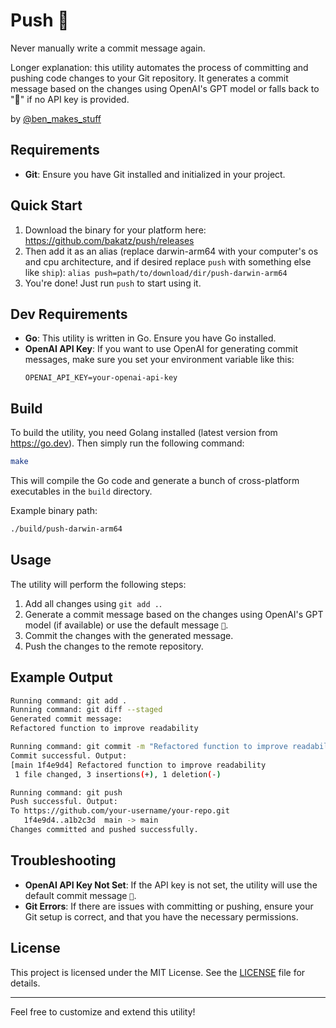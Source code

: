# Push 🚀

Never manually write a commit message again.

Longer explanation: this utility automates the process of committing and pushing code changes to your Git repository. It generates a commit message based on the changes using OpenAI's GPT model or falls back to "🚀" if no API key is provided.

by [@ben_makes_stuff](https://x.com/ben_makes_stuff)

## Requirements
- **Git**: Ensure you have Git installed and initialized in your project.

## Quick Start

1. Download the binary for your platform here: https://github.com/bakatz/push/releases
1. Then add it as an alias (replace darwin-arm64 with your computer's os and cpu architecture, and if desired replace `push` with something else like `ship`): `alias push=path/to/download/dir/push-darwin-arm64`
1. You're done! Just run `push` to start using it.

## Dev Requirements

- **Go**: This utility is written in Go. Ensure you have Go installed.
- **OpenAI API Key**: If you want to use OpenAI for generating commit messages, make sure you set your environment variable like this:
  ```
  OPENAI_API_KEY=your-openai-api-key
  ```

## Build

To build the utility, you need Golang installed (latest version from https://go.dev). Then simply run the following command:

```bash
make
```

This will compile the Go code and generate a bunch of cross-platform executables in the `build` directory.

Example binary path:
```bash
./build/push-darwin-arm64
```

## Usage

The utility will perform the following steps:
1. Add all changes using `git add .`.
2. Generate a commit message based on the changes using OpenAI's GPT model (if available) or use the default message `🚀`.
3. Commit the changes with the generated message.
4. Push the changes to the remote repository.

## Example Output

```bash
Running command: git add .
Running command: git diff --staged
Generated commit message:
Refactored function to improve readability

Running command: git commit -m "Refactored function to improve readability"
Commit successful. Output:
[main 1f4e9d4] Refactored function to improve readability
 1 file changed, 3 insertions(+), 1 deletion(-)

Running command: git push
Push successful. Output:
To https://github.com/your-username/your-repo.git
   1f4e9d4..a1b2c3d  main -> main
Changes committed and pushed successfully.
```

## Troubleshooting

- **OpenAI API Key Not Set**: If the API key is not set, the utility will use the default commit message `🚀`.
- **Git Errors**: If there are issues with committing or pushing, ensure your Git setup is correct, and that you have the necessary permissions.

## License

This project is licensed under the MIT License. See the [LICENSE](LICENSE) file for details.

---

Feel free to customize and extend this utility!
